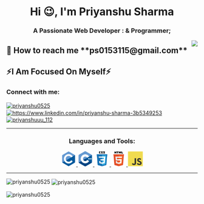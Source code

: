 <h1 align="center">Hi 😉, I'm Priyanshu Sharma</h1>
<h3 align="center">A Passionate Web Developer : & Programmer;</h3>
<img align="right" src="https://blog.imarticus.org/wp-content/uploads/2019/02/ia.gif" hieght="200px">
<h2> 🔗 How to reach me **ps0153115@gmail.com**</h2>
<h2>⚡I Am Focused On Myself⚡</h2>

<h3 align="left">Connect with me:</h3>
<p align="left">
<a href="https://twitter.com/priyanshu0525" target="blank"><img align="center" src="https://raw.githubusercontent.com/rahuldkjain/github-profile-readme-generator/master/src/images/icons/Social/twitter.svg" alt="priyanshu0525" height="30" width="40" /></a>
<a href="https://linkedin.com/in/https://www.linkedin.com/in/priyanshu-sharma-3b5349253" target="blank"><img align="center" src="https://raw.githubusercontent.com/rahuldkjain/github-profile-readme-generator/master/src/images/icons/Social/linked-in-alt.svg" alt="https://www.linkedin.com/in/priyanshu-sharma-3b5349253" height="30" width="40" /></a>
<a href="https://instagram.com/priyanshuuu_112" target="blank"><img align="center" src="https://raw.githubusercontent.com/rahuldkjain/github-profile-readme-generator/master/src/images/icons/Social/instagram.svg" alt="priyanshuuu_112" height="30" width="40" /></a>
</p>
<hr>
<h3 align="center">Languages and Tools:</h3>
<p align="center"> <a href="https://www.cprogramming.com/" target="_blank" rel="noreferrer"> <img src="https://raw.githubusercontent.com/devicons/devicon/master/icons/c/c-original.svg" alt="c" width="40" height="40"/> </a> <a href="https://www.w3schools.com/cpp/" target="_blank" rel="noreferrer"> <img src="https://raw.githubusercontent.com/devicons/devicon/master/icons/cplusplus/cplusplus-original.svg" alt="cplusplus" width="40" height="40"/> </a> <a href="https://www.w3schools.com/css/" target="_blank" rel="noreferrer"> <img src="https://raw.githubusercontent.com/devicons/devicon/master/icons/css3/css3-original-wordmark.svg" alt="css3" width="40" height="40"/> </a> <a href="https://www.w3.org/html/" target="_blank" rel="noreferrer"> <img src="https://raw.githubusercontent.com/devicons/devicon/master/icons/html5/html5-original-wordmark.svg" alt="html5" width="40" height="40"/> </a> <a href="https://developer.mozilla.org/en-US/docs/Web/JavaScript" target="_blank" rel="noreferrer"> <img src="https://raw.githubusercontent.com/devicons/devicon/master/icons/javascript/javascript-original.svg" alt="javascript" width="40" height="40"/> </a> </p>
<hr>
<p><img align="left" src="https://github-readme-stats.vercel.app/api/top-langs?username=priyanshu0525&show_icons=true&locale=en&layout=compact" alt="priyanshu0525" /></p>

<p>&nbsp;<img align="center" src="https://github-readme-stats.vercel.app/api?username=priyanshu0525&show_icons=true&locale=en" alt="priyanshu0525" /></p>

<p><img align="center" src="https://github-readme-streak-stats.herokuapp.com/?user=priyanshu0525&" alt="priyanshu0525" /></p>
